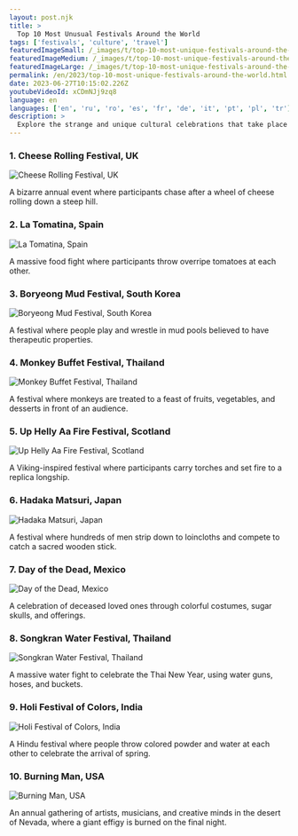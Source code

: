 ```yaml
---
layout: post.njk
title: >
  Top 10 Most Unusual Festivals Around the World
tags: ['festivals', 'culture', 'travel']
featuredImageSmall: /_images/t/top-10-most-unique-festivals-around-the-world-cover-en-small.webp
featuredImageMedium: /_images/t/top-10-most-unique-festivals-around-the-world-cover-en-medium.webp
featuredImageLarge: /_images/t/top-10-most-unique-festivals-around-the-world-cover-en-large.webp
permalink: /en/2023/top-10-most-unique-festivals-around-the-world.html
date: 2023-06-27T10:15:02.226Z
youtubeVideoId: xCDmNJj9zq8
language: en
languages: ['en', 'ru', 'ro', 'es', 'fr', 'de', 'it', 'pt', 'pl', 'tr']
description: >
  Explore the strange and unique cultural celebrations that take place in different parts of the world.
---
```


### 1. Cheese Rolling Festival, UK

![Cheese Rolling Festival, UK](/_images/a/a34ada92fd4595371e1c6ba60ff16ffb-medium.webp)

A bizarre annual event where participants chase after a wheel of cheese rolling down a steep hill.

### 2. La Tomatina, Spain

![La Tomatina, Spain](/_images/1/1ebc7f6773e3a1a45cae2c6d15e05fbc-medium.webp)

A massive food fight where participants throw overripe tomatoes at each other.

### 3. Boryeong Mud Festival, South Korea

![Boryeong Mud Festival, South Korea](/_images/0/0eea3beb9854a724c6ca11fc9b3e0e85-medium.webp)

A festival where people play and wrestle in mud pools believed to have therapeutic properties.

### 4. Monkey Buffet Festival, Thailand

![Monkey Buffet Festival, Thailand](/_images/4/4e35d7e968dd33c01a466d71da51a7d7-medium.webp)

A festival where monkeys are treated to a feast of fruits, vegetables, and desserts in front of an audience.

### 5. Up Helly Aa Fire Festival, Scotland

![Up Helly Aa Fire Festival, Scotland](/_images/8/8f1dcb477761e5338e4157041f69e9c5-medium.webp)

A Viking-inspired festival where participants carry torches and set fire to a replica longship.

### 6. Hadaka Matsuri, Japan

![Hadaka Matsuri, Japan](/_images/9/99847bff5b3b74d7fbe5f00cf8ca34f9-medium.webp)

A festival where hundreds of men strip down to loincloths and compete to catch a sacred wooden stick.

### 7. Day of the Dead, Mexico

![Day of the Dead, Mexico](/_images/5/5f06783c1c21d6556d8842c6ada0b13b-medium.webp)

A celebration of deceased loved ones through colorful costumes, sugar skulls, and offerings.

### 8. Songkran Water Festival, Thailand

![Songkran Water Festival, Thailand](/_images/e/e6a665421f0ba842d60d53dc49edf2f0-medium.webp)

A massive water fight to celebrate the Thai New Year, using water guns, hoses, and buckets.

### 9. Holi Festival of Colors, India

![Holi Festival of Colors, India](/_images/6/6731748bea37c3c2a393931cedb86edd-medium.webp)

A Hindu festival where people throw colored powder and water at each other to celebrate the arrival of spring.

### 10. Burning Man, USA

![Burning Man, USA](/_images/a/a9892044029468e1c65708b5966289fe-medium.webp)

An annual gathering of artists, musicians, and creative minds in the desert of Nevada, where a giant effigy is burned on the final night.

